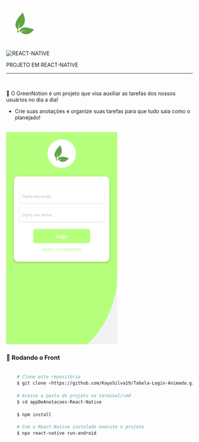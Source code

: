 
<img id="logo" src="./src/assets/logo.jpg" alt="Logo Do Projeto" width="100" />
</br></br>
<img align="center" alt="REACT-NATIVE" 
        src="https://img.shields.io/badge/React_Native-20232A?style=for-the-badge&logo=react&logoColor=61DAFB">
<p>PROJETO EM REACT-NATIVE</p>
<hr>
</br>
    <p aling="center"> 🌱 O GreenNotion é um projeto que visa auxiliar as tarefas dos nossos usuários no dia a dia! </p>
    <ul>
        <li>Crie suas anotações e organize suas tarefas para que tudo saia como o planejado!</li>
    </ul>
</br>
    <img id="logo" src="./src/assets/Tela.png" alt="Logo Do Projeto" width="300" />
</br>

### 🎲 Rodando o Front 

```bash

    # Clone este repositório  
    $ git clone <https://github.com/KayoSilva19/Tabela-Login-Animada.git>

    # Acesse a pasta do projeto no terminal/cmd
    $ cd appDeAnotacoes-React-Native

    $ npm install

    # Com o React-Native instalado execute o projeto
    $ npx react-native run-android

```
